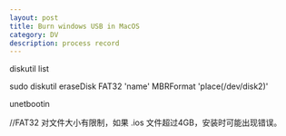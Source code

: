 ```yaml
---
layout: post
title: Burn windows USB in MacOS
category: DV
description: process record
---
```




diskutil list

sudo diskutil eraseDisk FAT32 'name' MBRFormat 'place(/dev/disk2)'

unetbootin

//FAT32 对文件大小有限制，如果 .ios 文件超过4GB，安装时可能出现错误。
